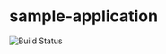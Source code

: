# sample-application

![Build Status](https://codebuild.us-east-1.amazonaws.com/badges?uuid=REPLACE_WITH_ID&branch=master)

